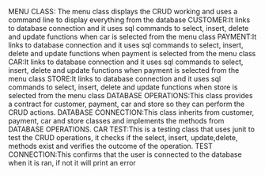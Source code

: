 MENU CLASS: The menu class displays the CRUD working and uses a command line to display everything from the database
CUSTOMER:It links to database connection and it uses sql commands to select, insert, delete and update functions when car is selected from the menu class
PAYMENT:It links to database connection and it uses sql commands to select, insert, delete and update functions when payment is selected from the menu class
CAR:It links to database connection and it uses sql commands to select, insert, delete and update functions when payment is selected from the menu class
STORE:It links to database connection and it uses sql commands to select, insert, delete and update functions when store is selected from the menu class
DATABASE OPERATIONS:This class provides a contract for customer, payment, car and store so they can perform the CRUD actions.
DATABASE CONNECTION:This class inherits from customer, payment, car and store classes and implements the methods from DATABASE OPERATIONS.
CAR TEST:This is a testing class that uses junit to test the CRUD operations, it checks if the select, insert, update,delete, methods exist and verifies the outcome of the operation.
TEST CONNECTION:This confirms that the user is connected to the database when it is ran, if not it will print an error

